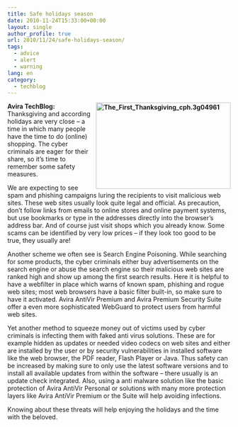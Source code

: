 ```yaml
---
title: Safe holidays season
date: 2010-11-24T15:33:00+00:00
layout: single
author_profile: true
url: 2010/11/24/safe-holidays-season/
tags:
  - advice
  - alert
  - warning
lang: en
category: 
  - techblog
---
```

**[<img title="The_First_Thanksgiving_cph.3g04961" border="0" alt="The_First_Thanksgiving_cph.3g04961" align="right" src="http://lh5.ggpht.com/_vaUVXcmC3OI/TO0pMoLdIoI/AAAAAAAADMk/MRW_Yz7P1b8/The_First_Thanksgiving_cph.3g04961_thumb.jpg?imgmax=800" width="304" height="195" />](http://lh4.ggpht.com/_vaUVXcmC3OI/TO0pLLyGmTI/AAAAAAAADMg/SsFeXba6N20/s1600-h/The_First_Thanksgiving_cph.3g04961%5B2%5D.jpg)Avira TechBlog:** Thanksgiving and according holidays are very close – a time in which many people have the time to do (online) shopping. The cyber criminals are eager for their share, so it’s time to remember some safety measures.

We are expecting to see spam and phishing campaigns luring the recipients to visit malicious web sites. These web sites usually look quite legal and official. As precaution, don’t follow links from emails to online stores and online payment systems, but use bookmarks or type in the addresses directly into the browser’s address bar. And of course just visit shops which you already know. Some scams can be identified by very low prices – if they look too good to be true, they usually are!

Another scheme we often see is Search Engine Poisoning. While searching for some products, the cyber criminals either buy advertisements on the search engine or abuse the search engine so their malicious web sites are ranked high and show up among the first search results. Here it is helpful to have a webfilter in place which warns of known spam, phishing and rogue web sites; most web browsers have a basic filter built-in, so make sure to have it activated. Avira AntiVir Premium and Avira Premium Security Suite offer a even more sophisticated WebGuard to protect users from harmful web sites.

Yet another method to squeeze money out of victims used by cyber criminals is infecting them with faked anti virus solutions. These are for example hidden as updates or needed video codecs on web sites and either are installed by the user or by security vulnerabilities in installed software like the web browser, the PDF reader, Flash Player or Java. Thus safety can be increased by making sure to only use the latest software versions and to install all available updates from within the software – there usually is an update check integrated. Also, using a anti malware solution like the basic protection of Avira AntiVir Personal or solutions with many more protection layers like Avira AntiVir Premium or the Suite will help avoiding infections.

Knowing about these threats will help enjoying the holidays and the time with the beloved.